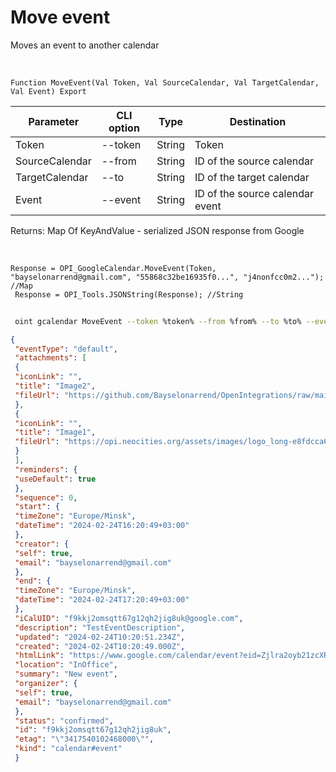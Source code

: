 ﻿---
sidebar_position: 5
---

# Move event
 Moves an event to another calendar


<br/>


`Function MoveEvent(Val Token, Val SourceCalendar, Val TargetCalendar, Val Event) Export`

 | Parameter | CLI option | Type | Destination |
 |-|-|-|-|
 | Token | --token | String | Token |
 | SourceCalendar | --from | String | ID of the source calendar |
 | TargetCalendar | --to | String | ID of the target calendar |
 | Event | --event | String | ID of the source calendar event |

 
 Returns: Map Of KeyAndValue - serialized JSON response from Google

<br/>




```bsl title="Code example"
Response = OPI_GoogleCalendar.MoveEvent(Token, "bayselonarrend@gmail.com", "55868c32be16935f0...", "j4nonfcc0m2..."); //Map
 Response = OPI_Tools.JSONString(Response); //String
```
	


```sh title="CLI command example"
 
 oint gcalendar MoveEvent --token %token% --from %from% --to %to% --event %event%

```

```json title="Result"
{
 "eventType": "default",
 "attachments": [
 {
 "iconLink": "",
 "title": "Image2",
 "fileUrl": "https://github.com/Bayselonarrend/OpenIntegrations/raw/main/Media/logo.png?v1"
 },
 {
 "iconLink": "",
 "title": "Image1",
 "fileUrl": "https://opi.neocities.org/assets/images/logo_long-e8fdcca6ff8b32e679ea49a1ccdd3eac.png"
 }
 ],
 "reminders": {
 "useDefault": true
 },
 "sequence": 0,
 "start": {
 "timeZone": "Europe/Minsk",
 "dateTime": "2024-02-24T16:20:49+03:00"
 },
 "creator": {
 "self": true,
 "email": "bayselonarrend@gmail.com"
 },
 "end": {
 "timeZone": "Europe/Minsk",
 "dateTime": "2024-02-24T17:20:49+03:00"
 },
 "iCalUID": "f9kkj2omsqtt67g12qh2jig8uk@google.com",
 "description": "TestEventDescription",
 "updated": "2024-02-24T10:20:51.234Z",
 "created": "2024-02-24T10:20:49.000Z",
 "htmlLink": "https://www.google.com/calendar/event?eid=Zjlra2oyb21zcXR0NjdnMTJxaDJqaWc4dWsgYmF5c2Vsb25hcnJlbmRAbQ",
 "location": "InOffice",
 "summary": "New event",
 "organizer": {
 "self": true,
 "email": "bayselonarrend@gmail.com"
 },
 "status": "confirmed",
 "id": "f9kkj2omsqtt67g12qh2jig8uk",
 "etag": "\"3417540102468000\"",
 "kind": "calendar#event"
 }
```
